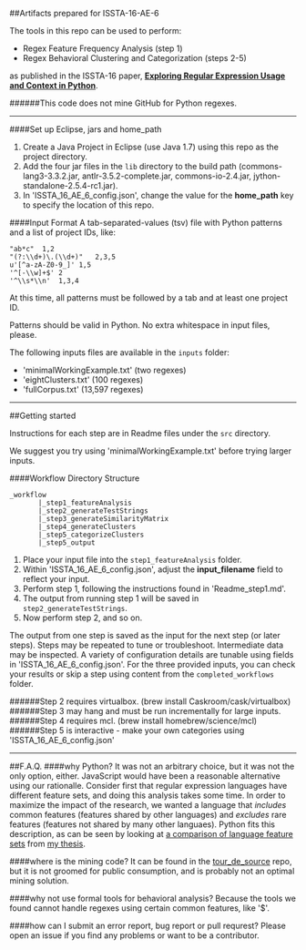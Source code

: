 ##Artifacts prepared for ISSTA-16-AE-6

The tools in this repo can be used to perform:

- Regex Feature Frequency Analysis (step 1)
- Regex Behavioral Clustering and Categorization (steps 2-5)

as published in the ISSTA-16 paper, [**Exploring Regular Expression Usage and Context in Python**](https://github.com/softwarekitty/ISSTA-16-AE-6Artifacts/pdf/comingSoon.pdf).

######This code does not mine GitHub for Python regexes.

-----

####Set up Eclipse, jars and home_path


1. Create a Java Project in Eclipse (use Java 1.7) using this repo as the project directory.
2. Add the four jar files in the `lib` directory to the build path (commons-lang3-3.3.2.jar, antlr-3.5.2-complete.jar, commons-io-2.4.jar, jython-standalone-2.5.4-rc1.jar).
3. In 'ISSTA_16_AE_6_config.json', change the value for the **home_path** key to specify the location of this repo.


####Input Format
A tab-separated-values (tsv) file with Python patterns and a list of project IDs, like:

```
"ab*c"  1,2
"(?:\\d+)\.(\\d+)"   2,3,5
u'[^a-zA-Z0-9_]' 1,5
'^[-\\w]+$' 2
'^\\s*\\n'  1,3,4
```

At this time, all patterns must be followed by a tab and at least one project ID.

Patterns should be valid in Python.  No extra whitespace in input files, please.

The following inputs files are available in the `inputs` folder:

- 'minimalWorkingExample.txt' (two regexes)
- 'eightClusters.txt' (100 regexes)
- 'fullCorpus.txt' (13,597 regexes)

-----

##Getting started

Instructions for each step are in Readme files under the `src` directory.

We suggest you try using 'minimalWorkingExample.txt' before trying larger inputs.

####Workflow Directory Structure

```
_workflow
       |_step1_featureAnalysis
       |_step2_generateTestStrings
       |_step3_generateSimilarityMatrix
       |_step4_generateClusters
       |_step5_categorizeClusters
       |_step5_output
```
1. Place your input file into the `step1_featureAnalysis` folder.
2. Within 'ISSTA_16_AE_6_config.json', adjust the **input_filename** field to reflect your input.
3. Perform step 1, following the instructions found in 'Readme_step1.md'.
4. The output from running step 1 will be saved in `step2_generateTestStrings`.
5. Now perform step 2, and so on.

The output from one step is saved as the input for the next step (or later steps).
Steps may be repeated to tune or troubleshoot.  Intermediate data may be inspected.
A variety of configuration details are tunable using fields in 'ISSTA_16_AE_6_config.json'.
For the three provided inputs, you can check your results or skip a step using content from the `completed_workflows` folder.

######Step 2 requires virtualbox. (brew install Caskroom/cask/virtualbox)
######Step 3 may hang and must be run incrementally for large inputs.
######Step 4 requires mcl. (brew install homebrew/science/mcl)
######Step 5 is interactive - make your own categories using 'ISSTA_16_AE_6_config.json'

_____


##F.A.Q.
####why Python?
It was not an arbitrary choice, but it was not the only option, either.  JavaScript would have been a reasonable alternative using our rationalle.  Consider first that regular expression languages have different feature sets, and doing this analysis takes some time.  In order to maximize the impact of the research, we wanted a language that *includes* common features (features shared by other languages) and *excludes* rare features (features not shared by many other languaes).  Python fits this description, as can be seen by looking at [a comparison of language feature sets](https://github.com/softwarekitty/ISSTA-16-AE-6Artifacts/pdf/languageTables.pdf) from [my thesis](https://github.com/softwarekitty/ISSTA-16-AE-6Artifacts/pdf/thesis.pdf).

####where is the mining code?
It can be found in the [tour_de_source](https://github.com/softwarekitty/tour_de_source) repo, but it is not groomed for public consumption, and is probably not an optimal mining solution.

####why not use formal tools for behavioral analysis?
Because the tools we found cannot handle regexes using certain common features, like '$'.

####how can I submit an error report, bug report or pull requrest?
Please open an issue if you find any problems or want to be a contributor.


